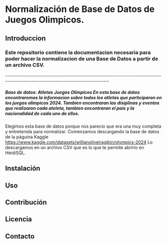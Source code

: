<h1> Normalización de Base de Datos de Juegos Olimpicos.</h1><p>
<h2>Introduccion</h2> <p>
<h3>Este repositorio contiene la documentacion necesaria para poder hacer la normalizacion de una Base de Datos a partir de un archivo CSV.</h3> <p>
----------------------------------------------------------------------------------------------------------------------------------
<h5>Base de datos: Atletas Juegos Olimpicos 
En esta base de datos encontraremos la informacion sobre todos los atletas que participaron en los juegos olimpicos 2024. Tambien encontraran las disiplinas y eventos 
que realizaron cada ateleta, tambien encontraran el país y la nacionalidad de cada uno de ellos. </h5>

Elegimos esta base de datos porque nos parecio que era una muy completa y entretenida para normalizar. Comenzamos descargando la base de datos de la páguina Kaggle
https://www.kaggle.com/datasets/willianoliveiragibin/olympics-2024
Lo descargamos en un archivo CSV que es lo que te permite abrirlo en HeidiSQL.

<h2>Instalación

<h2>Uso

<h2>Contribución

<h2>Licencia

<h2>Contacto
